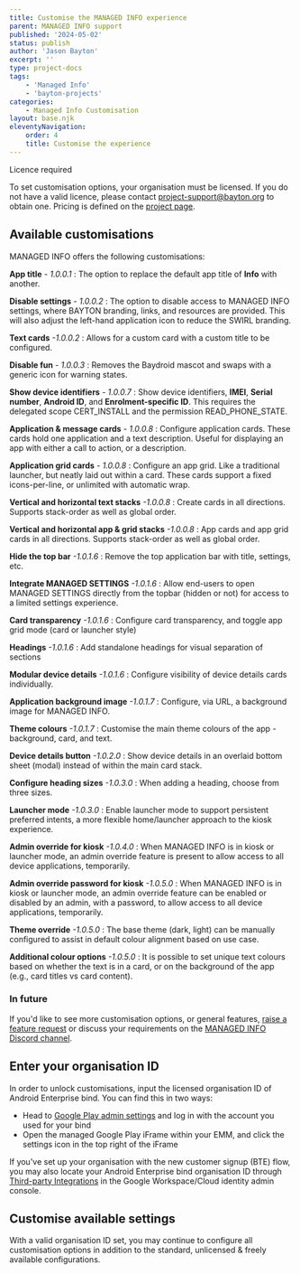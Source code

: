 ```yaml
---
title: Customise the MANAGED INFO experience
parent: MANAGED INFO support
published: '2024-05-02'
status: publish
author: 'Jason Bayton'
excerpt: ''
type: project-docs
tags: 
    - 'Managed Info'
    - 'bayton-projects'
categories: 
    - Managed Info Customisation
layout: base.njk
eleventyNavigation: 
    order: 4
    title: Customise the experience
---
```

<div class="callout callout-orange">
<div class="callout-heading">
Licence required
</div>

To set customisation options, your organisation must be licensed. If you do not have a valid licence, please contact [project-support@bayton.org](mailto:project-support@bayton.org) to obtain one. Pricing is defined on the [project page](/projects/managed-settings/#what-does-managed-settings-cost). 

</div>

## Available customisations

MANAGED INFO offers the following customisations:

**App title** _- 1.0.0.1_
: The option to replace the default app title of **Info** with another.

**Disable settings** _- 1.0.0.2_
: The option to disable access to MANAGED INFO settings, where BAYTON branding, links, and resources are provided. This will also adjust the left-hand application icon to reduce the SWIRL branding.

**Text cards** _-1.0.0.2_
: Allows for a custom card with a custom title to be configured. 

**Disable fun** _- 1.0.0.3_
: Removes the Baydroid mascot and swaps with a generic icon for warning states.

**Show device identifiers** _- 1.0.0.7_
: Show device identifiers, **IMEI**, **Serial number**, **Android ID**, and **Enrolment-specific ID**. This requires the delegated scope CERT_INSTALL and the permission READ_PHONE_STATE.

**Application & message cards** _- 1.0.0.8_
: Configure application cards. These cards hold one application and a text description. Useful for displaying an app with either a call to action, or a description.

**Application grid cards** _- 1.0.0.8_
: Configure an app grid. Like a traditional launcher, but neatly laid out within a card. These cards support a fixed icons-per-line, or unlimited with automatic wrap.

**Vertical and horizontal text stacks** _-1.0.0.8_
: Create cards in all directions. Supports stack-order as well as global order.

**Vertical and horizontal app & grid stacks** _-1.0.0.8_
: App cards and app grid cards in all directions. Supports stack-order as well as global order.

**Hide the top bar** _-1.0.1.6_
: Remove the top application bar with title, settings, etc.

**Integrate MANAGED SETTINGS** _-1.0.1.6_
: Allow end-users to open MANAGED SETTINGS directly from the topbar (hidden or not) for access to a limited settings experience.

**Card transparency** _-1.0.1.6_
: Configure card transparency, and toggle app grid mode (card or launcher style) 

**Headings** _-1.0.1.6_
: Add standalone headings for visual separation of sections

**Modular device details** _-1.0.1.6_
: Configure visibility of device details cards individually.
 
**Application background image** _-1.0.1.7_
: Configure, via URL, a background image for MANAGED INFO.
 
**Theme colours** _-1.0.1.7_
: Customise the main theme colours of the app - background, card, and text.
  
**Device details button** _-1.0.2.0_
: Show device details in an overlaid bottom sheet (modal) instead of within the main card stack.
   
**Configure heading sizes** _-1.0.3.0_
: When adding a heading, choose from three sizes.
    
**Launcher mode** _-1.0.3.0_
: Enable launcher mode to support persistent preferred intents, a more flexible home/launcher approach to the kiosk experience.
    
**Admin override for kiosk** _-1.0.4.0_
: When MANAGED INFO is in kiosk or launcher mode, an admin override feature is present to allow access to all device applications, temporarily.

**Admin override password for kiosk** _-1.0.5.0_
: When MANAGED INFO is in kiosk or launcher mode, an admin override feature can be enabled or disabled by an admin, with a password, to allow access to all device applications, temporarily.

**Theme override** _-1.0.5.0_
: The base theme (dark, light) can be manually configured to assist in default colour alignment based on use case.

**Additional colour options** _-1.0.5.0_
: It is possible to set unique text colours based on whether the text is in a card, or on the background of the app (e.g., card titles vs card content).


### In future

If you'd like to see more customisation options, or general features, [raise a feature request](https://github.com/baytonorg/managed_info_tracker/issues/) or discuss your requirements on the [MANAGED INFO Discord channel](https://discord.gg/7VzRZWVkht).

## Enter your organisation ID

In order to unlock customisations, input the licensed organisation ID of Android Enterprise bind. You can find this in two ways:

- Head to [Google Play admin settings](https://play.google.com/work/adminsettings) and log in with the account you used for your bind
- Open the managed Google Play iFrame within your EMM, and click the settings icon in the top right of the iFrame

If you've set up your organisation with the new customer signup (BTE) flow, you may also locate your Android Enterprise bind organisation ID through [Third-party Integrations](https://admin.google.com/ac/devices/settings/thirdparty) in the Google Workspace/Cloud identity admin console.

## Customise available settings

With a valid organisation ID set, you may continue to configure all customisation options in addition to the standard, unlicensed & freely available configurations.